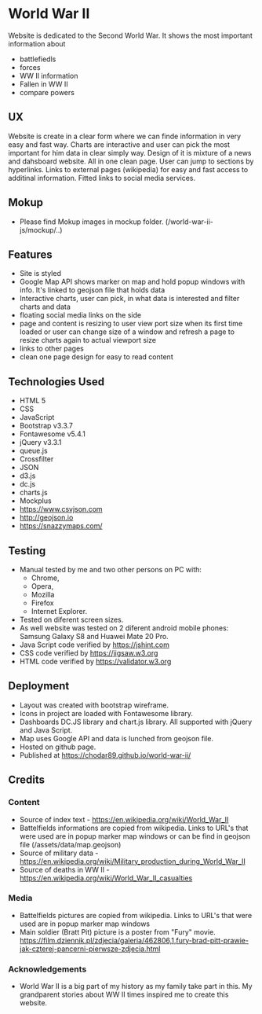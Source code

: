 # World War II

Website is dedicated to the Second World War. 
It shows the most important information about 
 - battlefiedls 
 - forces 
 - WW II information
 - Fallen in WW II
 - compare powers

## UX

Website is create in a clear form where we can finde information in very easy and fast way. 
Charts are interactive and user can pick the most important for him data in clear simply way.
Design of it is mixture of a news and dahsboard website. All in one clean page. User can jump to sections by hyperlinks.
Links to external pages (wikipedia) for easy and fast access to additinal information. Fitted links
to social media services.

## Mokup

- Please find Mokup images in mockup folder. (/world-war-ii-js/mockup/..)

## Features

- Site is styled 
- Google Map API shows marker on map and hold popup windows with info. It's linked to geojson file that holds data
- Interactive charts, user can pick, in what data is interested and filter charts and data
- floating social media links on the side
- page and content is resizing to user view port size when its first time loaded or user can change 
  size of a window and refresh a page to resize charts again to actual viewport size
- links to other pages
- clean one page design for easy to read content

## Technologies Used

- HTML 5
- CSS
- JavaScript
- Bootstrap v3.3.7
- Fontawesome v5.4.1
- jQuery v3.3.1
- queue.js
- Crossfilter
- JSON
- d3.js
- dc.js
- charts.js
- Mockplus
- https://www.csvjson.com
- http://geojson.io
- https://snazzymaps.com/

## Testing

- Manual tested by me and two other persons on PC with:
    - Chrome, 
    - Opera, 
    - Mozilla 
    - Firefox
    - Internet Explorer. 
- Tested on diferent screen sizes. 
- As well website was tested on 2 diferent android mobile phones: Samsung Galaxy S8 and Huawei Mate 20 Pro.
- Java Script code verified by https://jshint.com
- CSS code verified by https://jigsaw.w3.org
- HTML code verified by https://validator.w3.org


## Deployment

 - Layout was created with bootstrap wireframe.
 - Icons in project are loaded with Fontawesome library.
 - Dashboards DC.JS library and chart.js library. All supported with jQuery and Java Script.
 - Map uses Google API and data is lunched from geojson file.
 - Hosted on github page.
 - Published at https://chodar89.github.io/world-war-ii/



## Credits

### Content

- Source of index text  - https://en.wikipedia.org/wiki/World_War_II
- Battelfields informations are copied from wikipedia. Links to URL's that were used are in
  popup marker map windows or can be find in geojson file (/assets/data/map.geojson)
- Source of military data - https://en.wikipedia.org/wiki/Military_production_during_World_War_II
- Source of deaths in WW II - https://en.wikipedia.org/wiki/World_War_II_casualties

### Media

- Battelfields pictures are copied from wikipedia. Links to URL's that were used are in
  popup marker map windows
- Main soldier (Bratt Pit) picture is a poster from "Fury" movie. 
  https://film.dziennik.pl/zdjecia/galeria/462806,1,fury-brad-pitt-prawie-jak-czterej-pancerni-pierwsze-zdjecia.html

### Acknowledgements

- World War II is a big part of my history as my family take part in this. My grandparent stories about WW II times inspired me to create this website.
